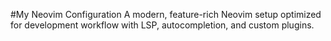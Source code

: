 #My Neovim Configuration
A modern, feature-rich Neovim setup optimized for development workflow with LSP, autocompletion, and custom plugins.

